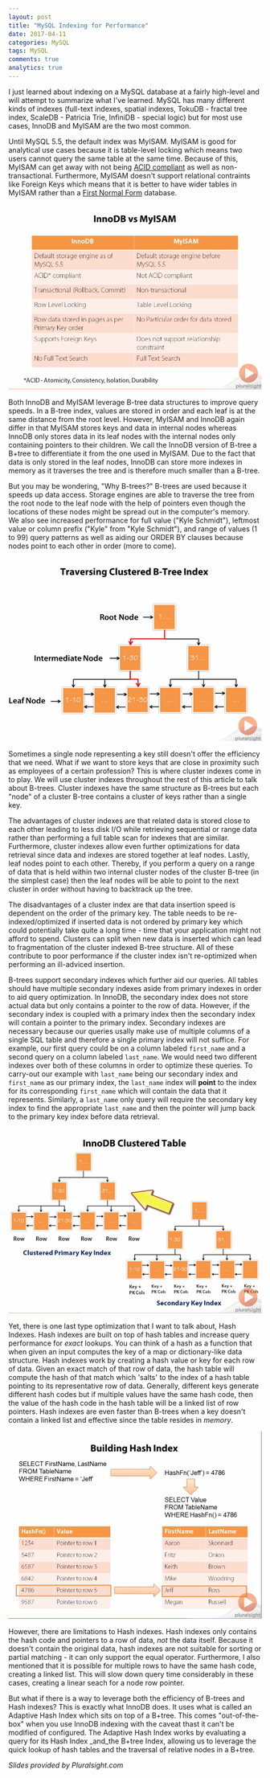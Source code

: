 ```yaml
---
layout: post
title: "MySQL Indexing for Performance"
date: 2017-04-11
categories: MySQL
tags: MySQL
comments: true
analytics: true
---
```


I just learned about indexing on a MySQL database at a fairly high-level and will attempt to summarize what I've learned.
MySQL has many different kinds of indexes (full-text indexes, spatial indexes, TokuDB - fractal tree index, ScaleDB - Patricia Trie, InfiniDB - special logic) but for most use cases, InnoDB and MyISAM are the two most common.

Until MySQL 5.5, the default index was MyISAM.
MyISAM is good for analytical use cases because it is table-level locking which means two users cannot query the same table at the same time.
Because of this, MyISAM can get away with not being [ACID compliant](https://en.wikipedia.org/wiki/ACID) as well as non-transactional.
Furthermore, MyISAM doesn't support relational contraints like Foreign Keys which means that it is better to have wider tables in MyISAM rather than a [First Normal Form](https://en.wikipedia.org/wiki/Database_normalization) database.

![InnoDB vs. MyISAM](./assets/images/mysql_indexing_for_performance/innodb_vs_myisam.png)

Both InnoDB and MyISAM leverage B-tree data structures to improve query speeds.
In a B-tree index, values are stored in order and each leaf is at the same distance from the root level.
However, MyISAM and InnoDB again differ in that MyISAM stores keys and data in internal nodes whereas InnoDB only stores data in its leaf nodes with the internal nodes only containing pointers to their children.
We call the InnoDB version of B-tree a B+tree to differentiate it from the one used in MyISAM.
Due to the fact that data is only stored in the leaf nodes, InnoDB can store more indexes in memory as it traverses the tree and is therefore much smaller than a B-tree.

But you may be wondering, "Why B-trees?"
B-trees are used because it speeds up data access.
Storage engines are able to traverse the tree from the root node to the leaf node with the help of pointers even though the locations of these nodes might be spread out in the computer's memory.
We also see increased performance for full value ("Kyle Schmidt"), leftmost value or column prefix ("Kyle" from "Kyle Schmidt"), and range of values (1 to 99) query patterns as well as aiding our ORDER BY clauses because nodes point to each other in order (more to come).

![Traversing Clustered B-Tree Indexes](./assets/images/mysql_indexing_for_performance/traversing_cluster_btree_index.png)

Sometimes a single node representing a key still doesn't offer the efficiency that we need.
What if we want to store keys that are close in proximity such as employees of a certain profession?
This is where cluster indexes come in to play.
We will use cluster indexes throughout the rest of this article to talk about B-trees.
Cluster indexes have the same structure as B-trees but each "node" of a cluster B-tree contains a cluster of keys rather than a single key.

The advantages of cluster indexes are that related data is stored close to each other leading to less disk I/O while retrieving sequential or range data rather than performing a full table scan for indexes that are similar.
Furthermore, cluster indexes allow even further optimizations for data retrieval since data and indexes are stored together at leaf nodes.
Lastly, leaf nodes point to each other.
Thereby, if you perform a query on a range of data that is held within two internal cluster nodes of the cluster B-tree (in the simplest case) then the leaf nodes will be able to point to the next cluster in order without having to backtrack up the tree.

The disadvantages of a cluster index are that data insertion speed is dependent on the order of the primary key.
The table needs to be re-indexed/optimized if inserted data is not ordered by primary key which could potentially take quite a long time - time that your application might not afford to spend.
Clusters can split when new data is inserted which can lead to fragmentation of the cluster indexed B-tree structure.
All of these contribute to poor performance if the cluster index isn't re-optimized when performing an ill-adviced insertion.

B-trees support secondary indexes which further aid our queries.
All tables should have multiple secondary indexes aside from primary indexes in order to aid query optimization.
In InnoDB, the secondary index does not store actual data but only contains a pointer to the row of data.
However, if the secondary index is coupled with a primary index then the secondary index will contain a pointer to the primary index.
Secondary indexes are necessary because our queries usally make use of multiple columns of a single SQL table and therefore a single primary index will not suffice.
For example, our first query could be on a column labeled ```first_name``` and a second query on a column labeled ```last_name```.
We would need two different indexes over both of these columns in order to optimize these queries.
To carry-out our example with ```last_name``` being our secondary index and ```first_name``` as our primary index, the ```last_name``` index will **point** to the index for its corresponding ```first_name``` which will contain the data that it represents.
Similarly, a ```last_name``` only query will require the secondary key index to find the appropriate ```last_name``` and then the pointer will jump back to the primary key index before data retrieval.

![Traversing Clustered B-Tree Indexes](./assets/images/mysql_indexing_for_performance/primary_secondary_coordination.png)

Yet, there is one last type optimization that I want to talk about, Hash Indexes.
Hash indexes are built on top of hash tables and increase query performance for _exact_ lookups.
You can think of a hash as a function that when given an input computes the key of a map or dictionary-like data structure.
Hash indexes work by creating a hash value or key for each row of data.
Given an exact match of that row of data, the hash table will compute the hash of that match which 'salts' to the index of a hash table pointing to its representative row of data.
Generally, different keys generate different hash codes but if multiple values have the same hash code, then the value of the hash code in the hash table will be a linked list of row pointers.
Hash indexes are even faster than B-trees when a key doesn't contain a linked list and effective since the table resides in _memory_.

![Traversing Clustered B-Tree Indexes](./assets/images/mysql_indexing_for_performance/building_hash_index.png)

However, there are limitations to Hash indexes.
Hash indexes only contains the hash code and pointers to a row of data, _not_ the data itself.
Because it doesn't contain the original data, hash indexes are not suitable for sorting or partial matching - it can only support the equal operator.
Furthermore, I also mentioned that it is possible for multiple rows to have the same hash code, creating a linked list.
This will slow down query time considerably in these cases, creating a linear seach for a node row pointer.

But what if there is a way to leverage both the efficiency of B-trees and Hash indexes?
This is exactly what InnoDB does.
It uses what is called an Adaptive Hash Index which sits on top of a B+tree.
This comes "out-of-the-box" when you use InnoDB indexing with the caveat thast it can't be modified of configured.
The Adaptive Hash Index works by evaluating a query for its Hash Index _and_the B+tree Index, allowing us to leverage the quick lookup of hash tables and the traversal of relative nodes in a B+tree.

*Slides provided by Pluralsight.com*

<!---

B-Tree Index
  - Most used index
  - Values stored in order
  - Each leaf page is at the same distance from root level.
  - Stores keys and data in internal leaf nodes.

InnoDB uses B+Tree Index
  - More indexes can be stored in memory
  - Intermediate node does not contain data therefore more keys can fit into the pages.
  - Data is only stored in leaf nodes
      - Internal nodes only contain pointers
  - Size of B+tree is much smaller than B-tree


Use a B-tree because no matter the size of the B-tree, traversal always takes the same amount of time.
Root -> Intermediate -> Leaf


Advantages of B-Tree Index
  - B-tree index speeds up data access
      - Storage engine traverses from root node to leaf node with the help of pointers.
  - Increased performance of following query patterns:
      - Full value ("Kyle Schmidt", "Kepler Group")
      - Leftmost Value or Column Prefix ("Kyle" from "Kyle Schmidt")
      - Range of Values (1 to 99, Aaron to Fritz)
      - Helps ORDER BY clause to increase performance.


Cluster Index
  - Different approach of data storage
      - Not really different type of index
      - Not all storage engines support it
  - Rows with adjacent key values are stored close to each other.
  - One clustered index per table.


Advantages of Cluster Index
  - Related data is stored close to each other leading to less disk I/O while retrieving sequential or range data.
      - Rather than doing a full table scan for indexes that are similar.
  - Faster data access as data and index are stored together at leaf nodes.
      - Leaf nodes point to each other


Disadvantages of Cluster Index
  - Data insertion speed is dependent on the order of the primary key
      - Table needs to be optimized if inserted data is not ordered by primary key.
  - Cluster index have minimal impact for in memory data.
  - Updating the cluster index column is expensive as data is moved based on its size to different locations.
  - Page split occurs when new data is inserted leading to fragmentation.
      - Leads to poor performance.
  - Secondary Index contains the location of the clustered index instead of row pointer, hence the size is larger.


Seconday Index
  - Index which is not clustered index is called a secondary index.
  - In InnoDB does not store actual data but only contains the pointer to the data.
  - If there is a cluster index on the table
      - Secondary Index will contain the pointer to the clustered index.
  - If there is no cluster index on the table
      - Secondary Index will contain the row pointer to the data.
  - We need Secondary Index because it is not possible to optimize all of our queries.
      - First query could be on first name
      - Second query could be on last name
          - Need two different indexes
              - One to order first _or_ last name
              - Second to order by the other
      - Last name as second index can _point_ to cluster index of first name.
      - Last name only query will require the secondary key index to find the appropriate last name and the pointer will jump back to the clustered primary key index.


Hash Index
  - Built on hash table
  - Increases performance for _exact_ lookups
  - For each row a hash code is generated
      - Generally different keys generate different hash codes
      - Stores hash codes in index with pointer to each row in a hash table.
      - If multiple values have same hash code, it will also contain their row pointers in linked list.
  - Memory storage engine in MySQL supports explicit hash tables
  - Very fast and effective as it resides in _memory_


Limitations of Hash Index
  - Only contains hash code and pointers and _not_ real data.
  - A hash index does not contain original data and is not effective in:
      - Sorting
      - No partial matching
          - Only supports Equal to operator
  - Multiple values with same hash code will result in slow performance
      - Storage engine will follow each row pointers in the linked list and compare the value to the lookup value.
  - Slow maintenance


Adaptive Hash Index
  - InnoDB storage engines support Adaptive Hash Index.
      - automatically
      - Can't be configure/modified
  - Built in _memory_ on the top of frequently used B-tree Indexes.
      - Evaluates query for Hash Index _and_ B-tree Index.
  - Adaptive Hash Index gives B-tree indexes very fast hashed lookups for improved performance


Other Indexes
  - Spatial Indexes
      - MyISAM
      - MySQL GIS support is not exhaustive
  - Full Text Indexes
      - Just like search engines
      - Find keywords in the text
      - They are match against operations (not **WHERE** operations)
  - Other types
      - TokuDB: Fractal Tree Index
      - ScaleDB: Patricia Tries
      - InfiniDB: Special Logic


Summary
  - Indexes reduce the random I/O of the storage system by converting it to sequential I/O whenever possible.
  - Indexes improve performance by avoiding sorting, using temporary tables and reducing additional network traffic.
--->
